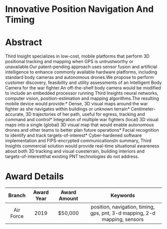 
Innovative Position Navigation And Timing
=========================================

# Abstract


Third Insight specializes in low-cost, mobile platforms that perform 3D positional tracking and mapping when GPS is untrustworthy or unavailable.Our patent-pending approach uses sensor fusion and artificial intelligence to enhance commonly available hardware platforms, including standard body cameras and autonomous drones.We propose to perform customer discovery, feasibility and utility assessments of an Intelligent Body Camera for the war fighter.An off-the-shelf body camera would be modified to include an embedded processor running Third Insights neural networks, computer vision, position-estimation and mapping algorithms.The resulting mobile device would provide:* Dense, 3D visual maps around the war fighter as she navigates within buildings or unknown terrain* Centimeter-accurate, 3D trajectories of her path, useful for egress, tracking and command and control* Integration of multiple war fighters (local) 3D visual maps into a single (global) 3D visual map that would enable autonomous drones and other teams to better plan future operations* Facial recognition to identify and track targets-of-interest* Cyber-hardened software implementation and FIPS-encrypted communicationsIn summary, Third Insights commercial solution would provide real-time situational awareness about both 3D tracking and visual cuesterrain, building interiors and targets-of-interestthat existing PNT technologies do not address.  

# Award Details

|Branch|Award Year|Award Amount|Keywords|
| :---: | :---: | :---: | :---: |
|Air Force|2019|$50,000|position, navigation, timing, gps, pnt, 3-d mapping, 2-d mapping, sensors|
